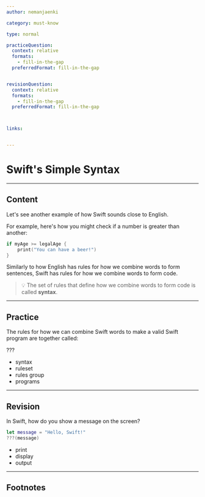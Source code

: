 ```yaml
---
author: nemanjaenki

category: must-know

type: normal

practiceQuestion:
  context: relative
  formats:
    - fill-in-the-gap
  preferredFormat: fill-in-the-gap


revisionQuestion:
  context: relative
  formats:
    - fill-in-the-gap
  preferredFormat: fill-in-the-gap



links:


---
```


# Swift's Simple Syntax

---
## Content

Let's see another example of how Swift sounds close to English.

For example, here's how you might check if a number is greater than another:

```swift
if myAge >= legalAge {
    print("You can have a beer!")
}
```

Similarly to how English has rules for how we combine words to form sentences, Swift has rules for how we combine words to form code.

> 💡 The set of rules that define how we combine words to form code is called **syntax**.

---
## Practice

The rules for how we can combine Swift words to make a valid Swift program are together called:

???

- syntax
- ruleset
- rules group
- programs

---
## Revision

In Swift, how do you show a message on the screen?

```swift
let message = "Hello, Swift!"
???(message)
```

- print
- display
- output

---
## Footnotes


